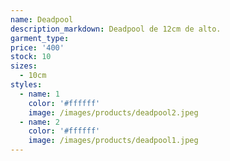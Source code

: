 ```yaml
---
name: Deadpool
description_markdown: Deadpool de 12cm de alto.
garment_type:
price: '400'
stock: 10
sizes:
  - 10cm
styles:
  - name: 1
    color: '#ffffff'
    image: /images/products/deadpool2.jpeg
  - name: 2
    color: '#ffffff'
    image: /images/products/deadpool1.jpeg
---
```

